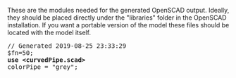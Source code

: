 These are the modules needed for the generated OpenSCAD output. Ideally, they should be placed directly under the "libraries" folder in the OpenSCAD installation. If you want a portable version of the model these files should be located with the model itself.

<pre>
// Generated 2019-08-25 23:33:29
$fn=50;
<b>use &lt;curvedPipe.scad&gt;</b>
colorPipe = "grey";
</pre>
